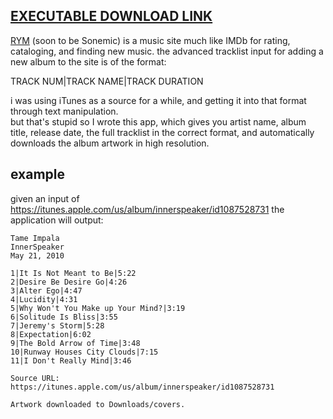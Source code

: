 [EXECUTABLE DOWNLOAD LINK](https://github.com/pizzaboy314/iTunes-tracklist-parser/raw/master/iTunes-tracklist-parser.jar)
---
[RYM](https://rateyourmusic.com/) (soon to be Sonemic) is a music site much like IMDb for rating, cataloging, and finding new music.
the advanced tracklist input for adding a new album to the site is of the format:

TRACK NUM|TRACK NAME|TRACK DURATION

i was using iTunes as a source for a while, and getting it into that format through text manipulation.   
but that's stupid so I wrote this app, which gives you artist name, album title, release date, the full tracklist in the correct format, and automatically downloads the album artwork in high resolution.

example
---

given an input of https://itunes.apple.com/us/album/innerspeaker/id1087528731 the application will output:   

```
Tame Impala
InnerSpeaker
May 21, 2010

1|It Is Not Meant to Be|5:22
2|Desire Be Desire Go|4:26
3|Alter Ego|4:47
4|Lucidity|4:31
5|Why Won't You Make up Your Mind?|3:19
6|Solitude Is Bliss|3:55
7|Jeremy's Storm|5:28
8|Expectation|6:02
9|The Bold Arrow of Time|3:48
10|Runway Houses City Clouds|7:15
11|I Don't Really Mind|3:46

Source URL:
https://itunes.apple.com/us/album/innerspeaker/id1087528731

Artwork downloaded to Downloads/covers.
```
